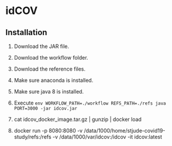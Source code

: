 idCOV
=====

Installation
------------

  1. Download the JAR file.
  2. Download the workflow folder.
  2. Download the reference files.
  2. Make sure anaconda is installed.
  2. Make sure java 8 is installed.
  3. Execute `env WORKFLOW_PATH=./workflow REFS_PATH=./refs java PORT=3000 -jar idcov.jar`
  
  
  1. cat idcov_docker_image.tar.gz | gunzip | docker load
  1. docker run -p 8080:8080 -v /data/1000/home/stjude-covid19-study/refs:/refs -v /data/1000/var/idcov:/idcov -it idcov:latest
